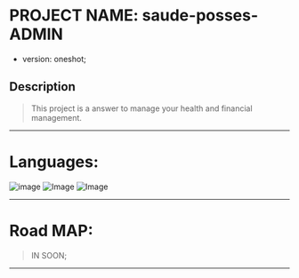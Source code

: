 # PROJECT NAME: saude-posses-ADMIN
- version: oneshot;

## Description

> This project is a answer to manage your health and financial  management.           


***
# Languages: 
 ![image](https://img.shields.io/badge/JavaScript-F7DF1E?style=for-the-badge&logo=javascript&logoColor=black) ![Image](https://img.shields.io/badge/HTML-239120?style=for-the-badge&logo=html5&logoColor=white) ![Image](https://img.shields.io/badge/CSS-239120?&style=for-the-badge&logo=css3&logoColor=white)

***
# Road  MAP:

> IN SOON;
***

